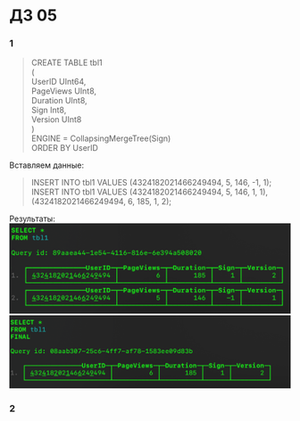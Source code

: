 # ДЗ 05  
### 1  
> CREATE TABLE tbl1  
(  
    UserID UInt64,  
    PageViews UInt8,  
    Duration UInt8,  
    Sign Int8,  
    Version UInt8  
)  
ENGINE = CollapsingMergeTree(Sign)  
ORDER BY UserID

Вставляем данные:  
> INSERT INTO tbl1 VALUES (4324182021466249494, 5, 146, -1, 1);  
INSERT INTO tbl1 VALUES (4324182021466249494, 5, 146, 1, 1),(4324182021466249494, 6, 185, 1, 2);

Результаты:  
![](https://github.com/oslavgorod/Clickhouse-2024/blob/main/DZ05/001.png)  
![](https://github.com/oslavgorod/Clickhouse-2024/blob/main/DZ05/002.png)  

### 2  
